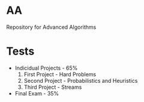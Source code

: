 # AA
Repository for Advanced Algorithms

# Tests
- Indicidual Projects - 65%
    1. First Project - Hard Problems
    2. Second Project - Probabilistics and Heuristics
    3. Third Project - Streams
- Final Exam - 35%